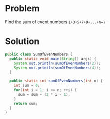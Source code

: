 # Problem

Find the sum of event numbers `1+3+5+7+9+...+n=?`

# Solution

```java
public class SumOfEvenNumbers {
  public static void main(String[] args) {
    System.out.println(sumOfEvenNumbers(2));
    System.out.println(sumOfEvenNumbers(4));
  }

  public static int sumOfEvenNumbers(int n) {
    int sum = 0;  
    for(int i = 1; i <= n; ++i) {  
      sum = sum + (2 * i - 1);  
    }
    return sum;
  }
}
```
